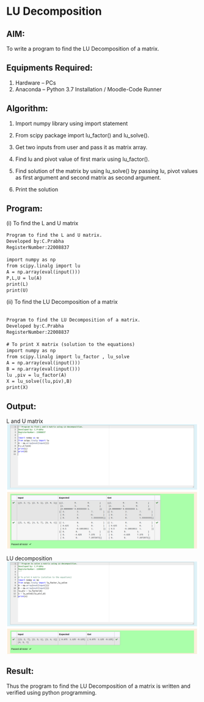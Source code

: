 # LU Decomposition 

## AIM:
To write a program to find the LU Decomposition of a matrix.

## Equipments Required:
1. Hardware – PCs
2. Anaconda – Python 3.7 Installation / Moodle-Code Runner

## Algorithm:
1. Import numpy library using import statement

2. From scipy package import lu_factor() and lu_solve().

3. Get two inputs from user and pass it as matrix array.

4. Find lu and pivot value of first marix using lu_factor().

5. Find solution of the matrix by using lu_solve() by passing lu, pivot values as first argument and second matrix as second argument.

6. Print the solution

## Program:
(i) To find the L and U matrix
~~~
Program to find the L and U matrix.
Developed by:C.Prabha
RegisterNumber:22008837

import numpy as np
from scipy.linalg import lu
A = np.array(eval(input()))
P,L,U = lu(A)
print(L)
print(U)

 ~~~
(ii) To find the LU Decomposition of a matrix
~~~

Program to find the LU Decomposition of a matrix.
Developed by:C.Prabha
RegisterNumber:22008837

# To print X matrix (solution to the equations)
import numpy as np
from scipy.linalg import lu_factor , lu_solve
A = np.array(eval(input()))
B = np.array(eval(input()))
lu ,piv = lu_factor(A)
X = lu_solve((lu,piv),B)
print(X)

~~~

## Output:
L and U matrix
![](./L%20U.png)

LU decomposition
![](./matrix.png)


## Result:
Thus the program to find the LU Decomposition of a matrix is written and verified using python programming.

